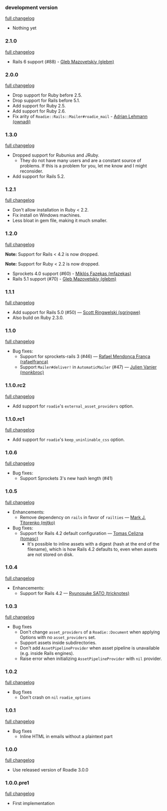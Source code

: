 ### development version

[full changelog](https://github.com/Mange/roadie-rails/compare/v2.1.0...master)

* Nothing yet

### 2.1.0

[full changelog](https://github.com/Mange/roadie-rails/compare/v2.0.0...v2.1.0)

* Rails 6 support (#88) - [Gleb Mazovetskiy (glebm)](https://github.com/glebm)

### 2.0.0

[full changelog](https://github.com/Mange/roadie-rails/compare/v1.3.0...v2.0.0)

* Drop support for Ruby before 2.5.
* Drop support for Rails before 5.1.
* Add support for Ruby 2.5.
* Add support for Ruby 2.6.
* Fix arity of `Roadie::Rails::Mailer#roadie_mail` - [Adrian Lehmann (ownadi)](https://github.com/ownadi)

### 1.3.0

[full changelog](https://github.com/Mange/roadie-rails/compare/v1.2.1...v1.3.0)

* Dropped support for Rubunius and JRuby.
  * They do not have many users and are a constant source of problems. If this is a problem for you, let me know and I might reconsider.
* Add support for Rails 5.2.

### 1.2.1

[full changelog](https://github.com/Mange/roadie-rails/compare/v1.2.0...v1.2.1)

* Don't allow installation in Ruby < 2.2.
* Fix install on Windows machines.
* Less bloat in gem file, making it much smaller.

### 1.2.0

[full changelog](https://github.com/Mange/roadie-rails/compare/v1.1.1...v1.2.0)

**Note:** Support for Rails < 4.2 is now dropped.

**Note:** Support for Ruby < 2.2 is now dropped.

* Sprockets 4.0 support (#60) - [Miklós Fazekas (mfazekas)](https://github.com/mfazekas)
* Rails 5.1 support (#70) - [Gleb Mazovetskiy (glebm)](https://github.com/glebm)

### 1.1.1

[full changelog](https://github.com/Mange/roadie-rails/compare/v1.1.0...v1.1.1)

* Add support for Rails 5.0 (#50) — [Scott Ringwelski (sgringwe)](https://github.com/sgringwe)
* Also build on Ruby 2.3.0.

### 1.1.0

[full changelog](https://github.com/Mange/roadie-rails/compare/v1.1.0.rc2...v1.1.0)

* Bug fixes:
  * Support for sprockets-rails 3 (#46) — [Rafael Mendonça França (rafaelfranca)](https://github.com/rafaelfranca)
  * Support `Mailer#deliver!` in `AutomaticMailer` (#47) — [Julien Vanier (monkbroc)](https://github.com/monkbroc)

### 1.1.0.rc2

[full changelog](https://github.com/Mange/roadie-rails/compare/v1.1.0.rc1...v1.1.0.rc2)

* Add support for `roadie`'s `external_asset_providers` option.

### 1.1.0.rc1

[full changelog](https://github.com/Mange/roadie-rails/compare/v1.0.6...v1.1.0.rc1)

* Add support for `roadie`'s `keep_uninlinable_css` option.

### 1.0.6

[full changelog](https://github.com/Mange/roadie-rails/compare/v1.0.5...v1.0.6)

* Bug fixes:
  * Support Sprockets 3's new hash length (#41)

### 1.0.5

[full changelog](https://github.com/Mange/roadie-rails/compare/v1.0.4...v1.0.5)

* Enhancements:
  * Remove dependency on `rails` in favor of `railties` — [Mark J. Titorenko (mjtko)](https://github.com/mjtko)
* Bug fixes:
  * Support for Rails 4.2 default configuration — [Tomas Celizna (tomasc)](https://github.com/tomasc)
    * It's possible to inline assets with a digest (hash at the end of the filename), which is how Rails 4.2 defaults to, even when assets are not stored on disk.

### 1.0.4

[full changelog](https://github.com/Mange/roadie-rails/compare/v1.0.3...v1.0.4)

* Enhancements:
  * Support for Rails 4.2 — [Ryunosuke SATO (tricknotes)](https://github.com/tricknotes)

### 1.0.3

[full changelog](https://github.com/Mange/roadie-rails/compare/v1.0.2...v1.0.3)

* Bug fixes
  * Don't change `asset_providers` of a `Roadie::Document` when applying Options with no `asset_providers` set.
  * Support assets inside subdirectories.
  * Don't add `AssetPipelineProvider` when asset pipeline is unavailable (e.g. inside Rails engines).
  * Raise error when initializing `AssetPipelineProvider` with `nil` provider.

### 1.0.2

[full changelog](https://github.com/Mange/roadie-rails/compare/v1.0.1...v1.0.2)

* Bug fixes
  * Don't crash on `nil` `roadie_options`

### 1.0.1

[full changelog](https://github.com/Mange/roadie-rails/compare/v1.0.0...v1.0.1)

* Bug fixes
  * Inline HTML in emails without a plaintext part

### 1.0.0

[full changelog](https://github.com/Mange/roadie-rails/compare/v1.0.0.pre1...v1.0.0)

* Use released version of Roadie 3.0.0

### 1.0.0.pre1

[full changelog](https://github.com/Mange/roadie-rails/compare/0000000...v1.0.0.pre1)

* First implementation
